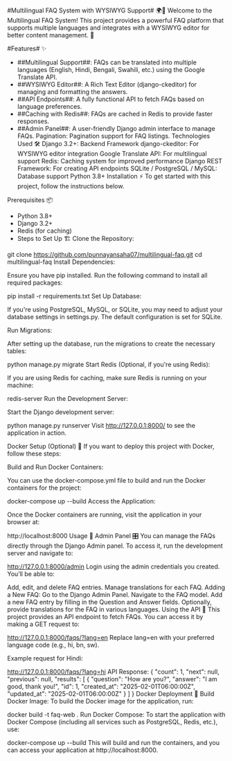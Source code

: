 #Multilingual FAQ System with WYSIWYG Support# 🌍📑
Welcome to the Multilingual FAQ System! This project provides a powerful FAQ platform that supports multiple languages and integrates with a WYSIWYG editor for better content management. 🚀

#Features# ✨
* ##Multilingual Support##: FAQs can be translated into multiple languages (English, Hindi, Bengali, Swahili, etc.) using the Google Translate API.
* ##WYSIWYG Editor##: A Rich Text Editor (django-ckeditor) for managing and formatting the answers.
* ##API Endpoints##: A fully functional API to fetch FAQs based on language preferences.
* ##Caching with Redis##: FAQs are cached in Redis to provide faster responses.
* ##Admin Panel##: A user-friendly Django admin interface to manage FAQs.
Pagination: Pagination support for FAQ listings.
Technologies Used 🛠️
Django 3.2+: Backend Framework
django-ckeditor: For WYSIWYG editor integration
Google Translate API: For multilingual support
Redis: Caching system for improved performance
Django REST Framework: For creating API endpoints
SQLite / PostgreSQL / MySQL: Database support
Python 3.8+
Installation ⚡
To get started with this project, follow the instructions below.

Prerequisites 📦
* Python 3.8+
* Django 3.2+
* Redis (for caching)
* Steps to Set Up 🏗️
Clone the Repository:

git clone https://github.com/punnayansaha07/multilingual-faq.git
cd multilingual-faq
Install Dependencies:

Ensure you have pip installed. Run the following command to install all required packages:

pip install -r requirements.txt
Set Up Database:

If you're using PostgreSQL, MySQL, or SQLite, you may need to adjust your database settings in settings.py. The default configuration is set for SQLite.

Run Migrations:

After setting up the database, run the migrations to create the necessary tables:

python manage.py migrate
Start Redis (Optional, if you're using Redis):

If you are using Redis for caching, make sure Redis is running on your machine:

redis-server
Run the Development Server:

Start the Django development server:

python manage.py runserver
Visit http://127.0.0.1:8000/ to see the application in action.

Docker Setup (Optional) 🐳
If you want to deploy this project with Docker, follow these steps:

Build and Run Docker Containers:

You can use the docker-compose.yml file to build and run the Docker containers for the project:

docker-compose up --build
Access the Application:

Once the Docker containers are running, visit the application in your browser at:

http://localhost:8000
Usage 📖
Admin Panel 🎛️
You can manage the FAQs directly through the Django Admin panel. To access it, run the development server and navigate to:

http://127.0.0.1:8000/admin
Login using the admin credentials you created. You’ll be able to:

Add, edit, and delete FAQ entries.
Manage translations for each FAQ.
Adding a New FAQ:
Go to the Django Admin Panel.
Navigate to the FAQ model.
Add a new FAQ entry by filling in the Question and Answer fields.
Optionally, provide translations for the FAQ in various languages.
Using the API 📡
This project provides an API endpoint to fetch FAQs. You can access it by making a GET request to:

http://127.0.0.1:8000/faqs/?lang=en
Replace lang=en with your preferred language code (e.g., hi, bn, sw).

Example request for Hindi:

http://127.0.0.1:8000/faqs/?lang=hi
API Response:
{
  "count": 1,
  "next": null,
  "previous": null,
  "results": [
    {
      "question": "How are you?",
      "answer": "I am good, thank you!",
      "id": 1,
      "created_at": "2025-02-01T06:00:00Z",
      "updated_at": "2025-02-01T06:00:00Z"
    }
  ]
}
Docker Deployment 🚢
Build Docker Image:
To build the Docker image for the application, run:

docker build -t faq-web .
Run Docker Compose:
To start the application with Docker Compose (including all services such as PostgreSQL, Redis, etc.), use:

docker-compose up --build
This will build and run the containers, and you can access your application at http://localhost:8000.

